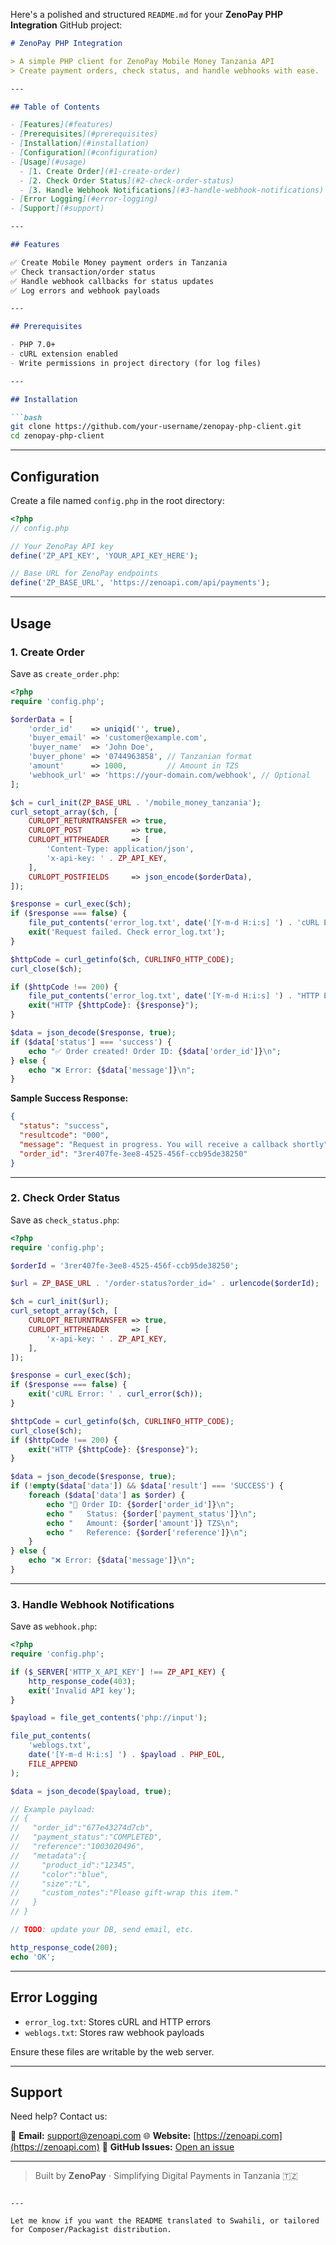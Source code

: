 Here's a polished and structured `README.md` for your **ZenoPay PHP Integration** GitHub project:

````markdown
# ZenoPay PHP Integration

> A simple PHP client for ZenoPay Mobile Money Tanzania API  
> Create payment orders, check status, and handle webhooks with ease.

---

## Table of Contents

- [Features](#features)  
- [Prerequisites](#prerequisites)  
- [Installation](#installation)  
- [Configuration](#configuration)  
- [Usage](#usage)  
  - [1. Create Order](#1-create-order)  
  - [2. Check Order Status](#2-check-order-status)  
  - [3. Handle Webhook Notifications](#3-handle-webhook-notifications)  
- [Error Logging](#error-logging)  
- [Support](#support)  

---

## Features

✅ Create Mobile Money payment orders in Tanzania  
✅ Check transaction/order status  
✅ Handle webhook callbacks for status updates  
✅ Log errors and webhook payloads  

---

## Prerequisites

- PHP 7.0+  
- cURL extension enabled  
- Write permissions in project directory (for log files)

---

## Installation

```bash
git clone https://github.com/your-username/zenopay-php-client.git
cd zenopay-php-client
````

---

## Configuration

Create a file named `config.php` in the root directory:

```php
<?php
// config.php

// Your ZenoPay API key
define('ZP_API_KEY', 'YOUR_API_KEY_HERE');

// Base URL for ZenoPay endpoints
define('ZP_BASE_URL', 'https://zenoapi.com/api/payments');
```

---

## Usage

### 1. Create Order

Save as `create_order.php`:

```php
<?php
require 'config.php';

$orderData = [
    'order_id'    => uniqid('', true),
    'buyer_email' => 'customer@example.com',
    'buyer_name'  => 'John Doe',
    'buyer_phone' => '0744963858', // Tanzanian format
    'amount'      => 1000,         // Amount in TZS
    'webhook_url' => 'https://your-domain.com/webhook', // Optional
];

$ch = curl_init(ZP_BASE_URL . '/mobile_money_tanzania');
curl_setopt_array($ch, [
    CURLOPT_RETURNTRANSFER => true,
    CURLOPT_POST           => true,
    CURLOPT_HTTPHEADER     => [
        'Content-Type: application/json',
        'x-api-key: ' . ZP_API_KEY,
    ],
    CURLOPT_POSTFIELDS     => json_encode($orderData),
]);

$response = curl_exec($ch);
if ($response === false) {
    file_put_contents('error_log.txt', date('[Y-m-d H:i:s] ') . 'cURL Error: ' . curl_error($ch) . PHP_EOL, FILE_APPEND);
    exit('Request failed. Check error_log.txt');
}

$httpCode = curl_getinfo($ch, CURLINFO_HTTP_CODE);
curl_close($ch);

if ($httpCode !== 200) {
    file_put_contents('error_log.txt', date('[Y-m-d H:i:s] ') . "HTTP Error: {$httpCode} - {$response}" . PHP_EOL, FILE_APPEND);
    exit("HTTP {$httpCode}: {$response}");
}

$data = json_decode($response, true);
if ($data['status'] === 'success') {
    echo "✅ Order created! Order ID: {$data['order_id']}\n";
} else {
    echo "❌ Error: {$data['message']}\n";
}
```

**Sample Success Response:**

```json
{
  "status": "success",
  "resultcode": "000",
  "message": "Request in progress. You will receive a callback shortly",
  "order_id": "3rer407fe-3ee8-4525-456f-ccb95de38250"
}
```

---

### 2. Check Order Status

Save as `check_status.php`:

```php
<?php
require 'config.php';

$orderId = '3rer407fe-3ee8-4525-456f-ccb95de38250';

$url = ZP_BASE_URL . '/order-status?order_id=' . urlencode($orderId);

$ch = curl_init($url);
curl_setopt_array($ch, [
    CURLOPT_RETURNTRANSFER => true,
    CURLOPT_HTTPHEADER     => [
        'x-api-key: ' . ZP_API_KEY,
    ],
]);

$response = curl_exec($ch);
if ($response === false) {
    exit('cURL Error: ' . curl_error($ch));
}

$httpCode = curl_getinfo($ch, CURLINFO_HTTP_CODE);
curl_close($ch);
if ($httpCode !== 200) {
    exit("HTTP {$httpCode}: {$response}");
}

$data = json_decode($response, true);
if (!empty($data['data']) && $data['result'] === 'SUCCESS') {
    foreach ($data['data'] as $order) {
        echo "🔎 Order ID: {$order['order_id']}\n";
        echo "   Status: {$order['payment_status']}\n";
        echo "   Amount: {$order['amount']} TZS\n";
        echo "   Reference: {$order['reference']}\n";
    }
} else {
    echo "❌ Error: {$data['message']}\n";
}
```

---

### 3. Handle Webhook Notifications

Save as `webhook.php`:

```php
<?php
require 'config.php';

if ($_SERVER['HTTP_X_API_KEY'] !== ZP_API_KEY) {
    http_response_code(403);
    exit('Invalid API key');
}

$payload = file_get_contents('php://input');

file_put_contents(
    'weblogs.txt',
    date('[Y-m-d H:i:s] ') . $payload . PHP_EOL,
    FILE_APPEND
);

$data = json_decode($payload, true);

// Example payload:
// {
//   "order_id":"677e43274d7cb",
//   "payment_status":"COMPLETED",
//   "reference":"1003020496",
//   "metadata":{
//     "product_id":"12345",
//     "color":"blue",
//     "size":"L",
//     "custom_notes":"Please gift-wrap this item."
//   }
// }

// TODO: update your DB, send email, etc.

http_response_code(200);
echo 'OK';
```

---

## Error Logging

* `error_log.txt`: Stores cURL and HTTP errors
* `weblogs.txt`: Stores raw webhook payloads

Ensure these files are writable by the web server.

---

## Support

Need help? Contact us:

📧 **Email:** [support@zenoapi.com](mailto:support@zenoapi.com)
🌐 **Website:** [https://zenoapi.com](https://zenoapi.com)
🐛 **GitHub Issues:** [Open an issue](https://github.com/your-username/zenopay-php-client/issues)

---

> Built by **ZenoPay** · Simplifying Digital Payments in Tanzania 🇹🇿

```

---

Let me know if you want the README translated to Swahili, or tailored for Composer/Packagist distribution.
```
